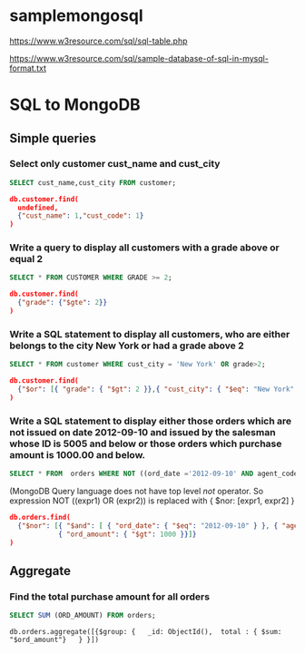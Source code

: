 # samplemongosql

https://www.w3resource.com/sql/sql-table.php

https://www.w3resource.com/sql/sample-database-of-sql-in-mysql-format.txt

# SQL to MongoDB

## Simple queries
### Select only customer cust_name and cust_city
```SQL
SELECT cust_name,cust_city FROM customer;
```

```JSON
db.customer.find(
  undefined,
  {"cust_name": 1,"cust_code": 1}
)
```
###  Write a query to display all customers with a grade above or equal 2
```SQL
SELECT * FROM CUSTOMER WHERE GRADE >= 2;
```

```JSON
db.customer.find(
  {"grade": {"$gte": 2}}
)

```
###  Write a SQL statement to display all customers, who are either belongs to the city New York or had a grade above 2
```SQL
SELECT * FROM customer WHERE cust_city = 'New York' OR grade>2;
```

```JSON
db.customer.find(
  {"$or": [{ "grade": { "$gt": 2 }},{ "cust_city": { "$eq": "New York" }}]}
)
```
### Write a SQL statement to display either those orders which are not issued on date 2012-09-10 and issued by the salesman whose ID is 5005 and below or those orders which purchase amount is 1000.00 and below.
```SQL
SELECT * FROM  orders WHERE NOT ((ord_date ='2012-09-10' AND agent_code>5005) OR ord_amount>1000.00);
```
(MongoDB Query language does not have top level *not* operator. So expression NOT ((expr1) OR (expr2)) is replaced with { $nor: \[expr1, expr2\] }

```JSON
db.orders.find(
  {"$nor": [{ "$and": [ { "ord_date": { "$eq": "2012-09-10" } }, { "agent_code": { "$gt": 5005 } } ]},
            { "ord_amount": { "$gt": 1000 }}]}
)
```
## Aggregate
### Find the total purchase amount for all orders
```SQL
SELECT SUM (ORD_AMOUNT) FROM orders;
```

```
db.orders.aggregate([{$group: {   _id: ObjectId(),  total : { $sum: "$ord_amount"}   } }])
```
